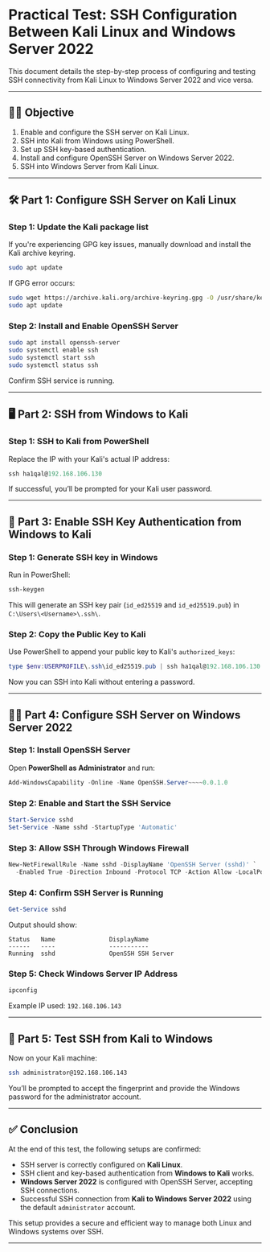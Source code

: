 
# Practical Test: SSH Configuration Between Kali Linux and Windows Server 2022

This document details the step-by-step process of configuring and testing SSH connectivity from Kali Linux to Windows Server 2022 and vice versa.

---

## 🐱‍💻 Objective

1. Enable and configure the SSH server on Kali Linux.
2. SSH into Kali from Windows using PowerShell.
3. Set up SSH key-based authentication.
4. Install and configure OpenSSH Server on Windows Server 2022.
5. SSH into Windows Server from Kali Linux.

---

## 🛠️ Part 1: Configure SSH Server on Kali Linux

### Step 1: Update the Kali package list
If you're experiencing GPG key issues, manually download and install the Kali archive keyring.

```bash
sudo apt update
```

If GPG error occurs:
```bash
sudo wget https://archive.kali.org/archive-keyring.gpg -O /usr/share/keyrings/kali-archive-keyring.gpg
sudo apt update
```

### Step 2: Install and Enable OpenSSH Server

```bash
sudo apt install openssh-server
sudo systemctl enable ssh
sudo systemctl start ssh
sudo systemctl status ssh
```

Confirm SSH service is running.

---

## 🖥️ Part 2: SSH from Windows to Kali

### Step 1: SSH to Kali from PowerShell

Replace the IP with your Kali's actual IP address:

```powershell
ssh ha1qal@192.168.106.130
```

If successful, you’ll be prompted for your Kali user password.

---

## 🔐 Part 3: Enable SSH Key Authentication from Windows to Kali

### Step 1: Generate SSH key in Windows

Run in PowerShell:

```powershell
ssh-keygen
```

This will generate an SSH key pair (`id_ed25519` and `id_ed25519.pub`) in `C:\Users\<Username>\.ssh\`.

### Step 2: Copy the Public Key to Kali

Use PowerShell to append your public key to Kali's `authorized_keys`:

```powershell
type $env:USERPROFILE\.ssh\id_ed25519.pub | ssh ha1qal@192.168.106.130 "mkdir -p ~/.ssh && cat >> ~/.ssh/authorized_keys"
```

Now you can SSH into Kali without entering a password.

---

## 🧑‍💼 Part 4: Configure SSH Server on Windows Server 2022

### Step 1: Install OpenSSH Server

Open **PowerShell as Administrator** and run:

```powershell
Add-WindowsCapability -Online -Name OpenSSH.Server~~~~0.0.1.0
```

### Step 2: Enable and Start the SSH Service

```powershell
Start-Service sshd
Set-Service -Name sshd -StartupType 'Automatic'
```

### Step 3: Allow SSH Through Windows Firewall

```powershell
New-NetFirewallRule -Name sshd -DisplayName 'OpenSSH Server (sshd)' `
  -Enabled True -Direction Inbound -Protocol TCP -Action Allow -LocalPort 22
```

### Step 4: Confirm SSH Server is Running

```powershell
Get-Service sshd
```

Output should show:
```
Status   Name               DisplayName
------   ----               -----------
Running  sshd               OpenSSH SSH Server
```

### Step 5: Check Windows Server IP Address

```powershell
ipconfig
```

Example IP used: `192.168.106.143`

---

## 🧪 Part 5: Test SSH from Kali to Windows

Now on your Kali machine:

```bash
ssh administrator@192.168.106.143
```

You’ll be prompted to accept the fingerprint and provide the Windows password for the administrator account.

---

## ✅ Conclusion

At the end of this test, the following setups are confirmed:

- SSH server is correctly configured on **Kali Linux**.
- SSH client and key-based authentication from **Windows to Kali** works.
- **Windows Server 2022** is configured with OpenSSH Server, accepting SSH connections.
- Successful SSH connection from **Kali to Windows Server 2022** using the default `administrator` account.

This setup provides a secure and efficient way to manage both Linux and Windows systems over SSH.

---
